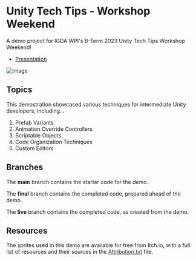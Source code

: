 # Unity Tech Tips - Workshop Weekend
A demo project for IGDA WPI's B-Term 2023 Unity Tech Tips Workshop Weekend! 
* [Presentation](https://docs.google.com/presentation/d/10XpZv6kJ9M0U-qejjgqQUQ7oFu632xdFAoV-SCn7A-Q/edit#slide=id.g99f2f57a71_0_0)

![image](https://github.com/NickFrangie/UnityTechTips-WorkshopWeekend/assets/51765298/7cc914ba-d147-4829-b90f-e69ac4b5c7d6)

## Topics
This demostration showcased various techniques for intermediate Unity developers, including...
1. Prefab Variants
2. Animation Override Controllers
3. Scriptable Objects
4. Code Organization Techniques
5. Custom Editors

## Branches
The **main** branch contains the starter code for the demo.

The **final** branch contains the completed code, prepared ahead of the demo.

The **live** branch contains the completed code, as created from the demo.

## Resources
The sprites used in this demo are available for free from Itch.io, with a full list of resources and their sources in the [Attribution.txt](Assets/Project/Art/Sprites/Attribution.txt) file.
